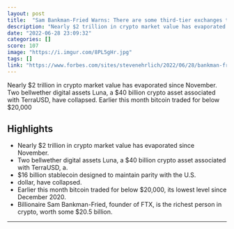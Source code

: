 ```yaml
---
layout: post
title:  "Sam Bankman-Fried Warns: There are some third-tier exchanges that are already \"secretly insolvent\""
description: "Nearly $2 trillion in crypto market value has evaporated since November. Two bellwether digital assets Luna, a $40 billion crypto asset associated with TerraUSD, have collapsed. Earlier this month bitcoin traded for below $20,000"
date: "2022-06-28 23:09:32"
categories: []
score: 107
image: "https://i.imgur.com/8PL5gHr.jpg"
tags: []
link: "https://www.forbes.com/sites/stevenehrlich/2022/06/28/bankman-fried-some-crypto-exchanges-already-secretly-insolvent/?sh=3880056d47f7"
---
```


Nearly $2 trillion in crypto market value has evaporated since November. Two bellwether digital assets Luna, a $40 billion crypto asset associated with TerraUSD, have collapsed. Earlier this month bitcoin traded for below $20,000

## Highlights

- Nearly $2 trillion in crypto market value has evaporated since November.
- Two bellwether digital assets Luna, a $40 billion crypto asset associated with TerraUSD, a.
- $16 billion stablecoin designed to maintain parity with the U.S.
- dollar, have collapsed.
- Earlier this month bitcoin traded for below $20,000, its lowest level since December 2020.
- Billionaire Sam Bankman-Fried, founder of FTX, is the richest person in crypto, worth some $20.5 billion.

---
